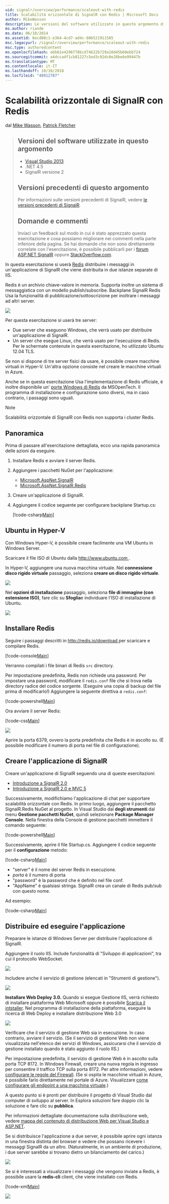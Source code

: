 ```yaml
---
uid: signalr/overview/performance/scaleout-with-redis
title: Scalabilità orizzontale di SignalR con Redis | Microsoft Docs
author: MikeWasson
description: Le versioni del software utilizzato in questo argomento di Visual Studio 2013 .NET 4.5 SignalR le versioni precedenti la versione 2 di questo argomento per informazioni sulle versioni precedenti di...
ms.author: riande
ms.date: 06/10/2014
ms.assetid: 6ecd08c1-e364-4cd7-ad4c-806521911585
msc.legacyurl: /signalr/overview/performance/scaleout-with-redis
msc.type: authoredcontent
ms.openlocfilehash: ebb61e4296f78bcd74622b729a10d45b60ebb724
ms.sourcegitcommit: a4dcca4f1cb81227c5ed3c92dc0e28be6e99447b
ms.translationtype: MT
ms.contentlocale: it-IT
ms.lasthandoff: 10/10/2018
ms.locfileid: "48912787"
---
```

<a name="signalr-scaleout-with-redis"></a>Scalabilità orizzontale di SignalR con Redis
====================
dal [Mike Wasson](https://github.com/MikeWasson), [Patrick Fletcher](https://github.com/pfletcher)

> ## <a name="software-versions-used-in-this-topic"></a>Versioni del software utilizzate in questo argomento
>
>
> - [Visual Studio 2013](https://my.visualstudio.com/Downloads?q=visual%20studio%202013)
> - .NET 4.5
> - SignalR versione 2
>
>
>
> ## <a name="previous-versions-of-this-topic"></a>Versioni precedenti di questo argomento
>
> Per informazioni sulle versioni precedenti di SignalR, vedere [le versioni precedenti di SignalR](../older-versions/index.md).
>
> ## <a name="questions-and-comments"></a>Domande e commenti
>
> Inviaci un feedback sul modo in cui è stato apprezzato questa esercitazione e cosa possiamo migliorare nei commenti nella parte inferiore della pagina. Se hai domande che non sono direttamente correlate con l'esercitazione, è possibile pubblicarli per i [forum ASP.NET SignalR](https://forums.asp.net/1254.aspx/1?ASP+NET+SignalR) oppure [StackOverflow.com](http://stackoverflow.com/).


In questa esercitazione si userà [Redis](http://redis.io/) distribuire i messaggi in un'applicazione di SignalR che viene distribuita in due istanze separate di IIS.

Redis è un archivio chiave-valore in memoria. Supporta inoltre un sistema di messaggistica con un modello publish/subscribe. Backplane SignalR Redis Usa la funzionalità di pubblicazione/sottoscrizione per inoltrare i messaggi ad altri server.

![](scaleout-with-redis/_static/image1.png)

Per questa esercitazione si userà tre server:

- Due server che eseguono Windows, che verrà usato per distribuire un'applicazione di SignalR.
- Un server che esegue Linux, che verrà usato per l'esecuzione di Redis. Per le schermate contenute in questa esercitazione, ho utilizzato Ubuntu 12.04 TLS.

Se non si dispone di tre server fisici da usare, è possibile creare macchine virtuali in Hyper-V. Un'altra opzione consiste nel creare le macchine virtuali in Azure.

Anche se in questa esercitazione Usa l'implementazione di Redis ufficiale, è inoltre disponibile un' [porte Windows di Redis](https://github.com/MSOpenTech/redis) da MSOpenTech. Il programma di installazione e configurazione sono diversi, ma in caso contrario, i passaggi sono uguali.

> [!NOTE]
>
> Scalabilità orizzontale di SignalR con Redis non supporta i cluster Redis.


## <a name="overview"></a>Panoramica

Prima di passare all'esercitazione dettagliata, ecco una rapida panoramica delle azioni da eseguire.

1. Installare Redis e avviare il server Redis.
2. Aggiungere i pacchetti NuGet per l'applicazione:

    - [Microsoft.AspNet.SignalR](http://nuget.org/packages/Microsoft.AspNet.SignalR)
    - [Microsoft.AspNet.SignalR.Redis](http://nuget.org/packages/Microsoft.AspNet.SignalR.Redis)
3. Creare un'applicazione di SignalR.
4. Aggiungere il codice seguente per configurare backplane Startup.cs:

    [!code-csharp[Main](scaleout-with-redis/samples/sample1.cs)]

## <a name="ubuntu-on-hyper-v"></a>Ubuntu in Hyper-V

Con Windows Hyper-V, è possibile creare facilmente una VM Ubuntu in Windows Server.

Scaricare il file ISO di Ubuntu dalla [ http://www.ubuntu.com ](http://www.ubuntu.com/).

In Hyper-V, aggiungere una nuova macchina virtuale. Nel **connessione disco rigido virtuale** passaggio, seleziona **creare un disco rigido virtuale**.

![](scaleout-with-redis/_static/image2.png)

Nel **opzioni di installazione** passaggio, seleziona **file di immagine (con estensione ISO)**, fare clic su **Sfoglia**e individuare l'ISO di installazione di Ubuntu.

![](scaleout-with-redis/_static/image3.png)

## <a name="install-redis"></a>Installare Redis

Seguire i passaggi descritti in [ http://redis.io/download ](http://redis.io/download) per scaricare e compilare Redis.

[!code-console[Main](scaleout-with-redis/samples/sample2.cmd)]

Verranno compilati i file binari di Redis `src` directory.

Per impostazione predefinita, Redis non richiede una password. Per impostare una password, modificare il `redis.conf` file che si trova nella directory radice del codice sorgente. (Eseguire una copia di backup del file prima di modificarlo!) Aggiungere la seguente direttiva a `redis.conf`:

[!code-powershell[Main](scaleout-with-redis/samples/sample3.ps1)]

Ora avviare il server Redis:

[!code-css[Main](scaleout-with-redis/samples/sample4.css)]

![](scaleout-with-redis/_static/image4.png)

Aprire la porta 6379, ovvero la porta predefinita che Redis è in ascolto su. (È possibile modificare il numero di porta nel file di configurazione).

## <a name="create-the-signalr-application"></a>Creare l'applicazione di SignalR

Creare un'applicazione di SignalR seguendo una di queste esercitazioni:

- [Introduzione a SignalR 2.0](../getting-started/tutorial-getting-started-with-signalr.md)
- [Introduzione a SignalR 2.0 e MVC 5](../getting-started/tutorial-getting-started-with-signalr-and-mvc.md)

Successivamente, modifichiamo l'applicazione di chat per supportare scalabilità orizzontale con Redis. In primo luogo, aggiungere il pacchetto SignalR.Redis NuGet al progetto. In Visual Studio dal **degli strumenti** dal menu **Gestione pacchetti NuGet**, quindi selezionare **Package Manager Console**. Nella finestra della Console di gestione pacchetti immettere il comando seguente:

[!code-powershell[Main](scaleout-with-redis/samples/sample5.ps1)]

Successivamente, aprire il file Startup.cs. Aggiungere il codice seguente per il **configurazione** metodo:

[!code-csharp[Main](scaleout-with-redis/samples/sample6.cs)]

- "server" è il nome del server Redis in esecuzione.
- *porta* è il numero di porta
- "password" è la password che è definito nel file conf.
- "AppName" è qualsiasi stringa. SignalR crea un canale di Redis pub/sub con questo nome.

Ad esempio:

[!code-csharp[Main](scaleout-with-redis/samples/sample7.cs)]

## <a name="deploy-and-run-the-application"></a>Distribuire ed eseguire l'applicazione

Preparare le istanze di Windows Server per distribuire l'applicazione di SignalR.

Aggiungere il ruolo IIS. Include funzionalità di "Sviluppo di applicazioni", tra cui il protocollo WebSocket.

![](scaleout-with-redis/_static/image5.png)

Includere anche il servizio di gestione (elencati in "Strumenti di gestione").

![](scaleout-with-redis/_static/image6.png)

**Installare Web Deploy 3.0.** Quando si esegue Gestione IIS, verrà richiesto di installare piattaforma Web Microsoft oppure è possibile [Scarica il intstaller](https://go.microsoft.com/fwlink/?LinkId=255386). Nel programma di installazione della piattaforma, eseguire la ricerca di Web Deploy e installare distribuzione Web 3.0

![](scaleout-with-redis/_static/image7.png)

Verificare che il servizio di gestione Web sia in esecuzione. In caso contrario, avviare il servizio. (Se il servizio di gestione Web non viene visualizzata nell'elenco dei servizi di Windows, assicurarsi che il servizio di gestione installato quando è stato aggiunto il ruolo IIS.)

Per impostazione predefinita, il servizio di gestione Web è in ascolto sulla porta TCP 8172. In Windows Firewall, creare una nuova regola in ingresso per consentire il traffico TCP sulla porta 8172. Per altre informazioni, vedere [configurare le regole del Firewall](https://technet.microsoft.com/library/dd448559(WS.10).aspx). (Se si ospita le macchine virtuali in Azure, è possibile farlo direttamente nel portale di Azure. Visualizzare [come configurare gli endpoint a una macchina virtuale](https://azure.microsoft.com/documentation/articles/virtual-machines-set-up-endpoints/).)

A questo punto si è pronti per distribuire il progetto di Visual Studio dal computer di sviluppo al server. In Esplora soluzioni fare doppio clic la soluzione e fare clic su **pubblica**.

Per informazioni dettagliate documentazione sulla distribuzione web, vedere [mappa del contenuto di distribuzione Web per Visual Studio e ASP.NET](../../../whitepapers/aspnet-web-deployment-content-map.md).

Se si distribuisce l'applicazione a due server, è possibile aprire ogni istanza in una finestra distinta del browser e vedere che possano ricevere i messaggi SignalR da un altro. (Naturalmente, in un ambiente di produzione, i due server sarebbe si trovano dietro un bilanciamento del carico.)

![](scaleout-with-redis/_static/image8.png)

Se si è interessati a visualizzare i messaggi che vengono inviate a Redis, è possibile usare la **redis-cli** client, che viene installato con Redis.

[!code-xml[Main](scaleout-with-redis/samples/sample8.xml)]

![](scaleout-with-redis/_static/image9.png)
